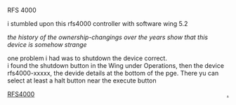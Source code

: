 RFS 4000

i stumbled upon this rfs4000 controller with software wing 5.2 

*the history of the ownership-changings over the years show that this device is somehow strange*

one problem i had was to shutdown the device correct.  
i found the shutdown button in the Wing under Operations, then the device rfs4000-xxxxx, the devide details at the bottom of the pge. There yu can select at least a halt button near the execute button

[RFS4000](https://bobobo-git.github.io/RFS4000/) <a style="float:right;" href="https://github.com/bobobo-git/RFS4000/">.</a>
